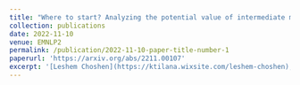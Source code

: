 ```yaml
---
title: "Where to start? Analyzing the potential value of intermediate models"
collection: publications
date: 2022-11-10
venue: EMNLP2
permalink: /publication/2022-11-10-paper-title-number-1
paperurl: 'https://arxiv.org/abs/2211.00107'
excerpt: '[Leshem Choshen](https://ktilana.wixsite.com/leshem-choshen), Elad Venezian, Shachar Don-Yehiya, Noam Slonim, and Yoav Katz.'
---
```

